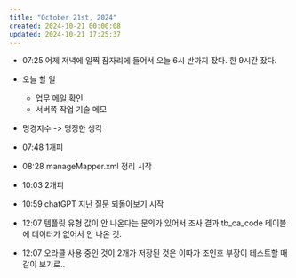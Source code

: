 ```yaml
---
title: "October 21st, 2024"
created: 2024-10-21 00:00:08
updated: 2024-10-21 17:25:37
---
```

  * 07:25 어제 저녁에 일찍 잠자리에 들어서 오늘 6시 반까지 잤다. 한 9시간 잤다.
  * 오늘 할 일
    * 업무 메일 확인
    * 서버쪽 작업 기술 메모

  * 명경지수 -> 명징한 생각
  *  07:48 1개피
  * 08:28 manageMapper.xml 정리 시작
  * 10:03 2개피
  * 10:59 chatGPT 지난 질문 되돌아보기 시작
  * 12:07 템플릿 유형 값이 안 나온다는 문의가 있어서 조사 결과 tb_ca_code 테이블에 데이터가 없어서 안 나온 것.
  * 12:07 오라클 사용 중인 것이 2개가 저장된 것은 이따가 조인호 부장이 테스트할 때 같이 보기로..
